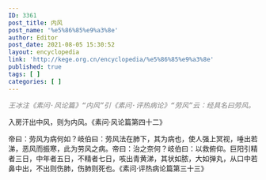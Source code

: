 ```yaml
---
ID: 3361
post_title: 内风
post_name: '%e5%86%85%e9%a3%8e'
author: Editor
post_date: 2021-08-05 15:30:52
layout: encyclopedia
link: 'http://kege.org.cn/encyclopedia/%e5%86%85%e9%a3%8e'
published: true
tags: [ ]
categories: [ ]
---
```

<pre><span style="color: #808080;"><em>王冰注《素问·风论篇》“内风”引《素问·评热病论》“劳风”云：经具名曰劳风。</em></span></pre>
入房汗出中风，则为内风。《素问·风论篇第四十二》

帝曰：劳风为病何如？岐伯曰：劳风法在肺下，其为病也，使人强上冥视，唾出若涕，恶风而振寒，此为劳风之病。帝曰：治之奈何？岐伯曰：以救俯仰。巨阳引精者三日，中年者五日，不精者七日，咳出青黄涕，其状如脓，大如弹丸，从口中若鼻中出，不出则伤肺，伤肺则死也。《素问·评热病论篇第三十三》
